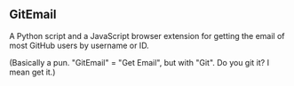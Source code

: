 GitEmail
---

A Python script and a JavaScript browser extension for getting the email of most GitHub users by username or ID.

(Basically a pun. "GitEmail" = "Get Email", but with "Git". Do you git it? I mean get it.)
